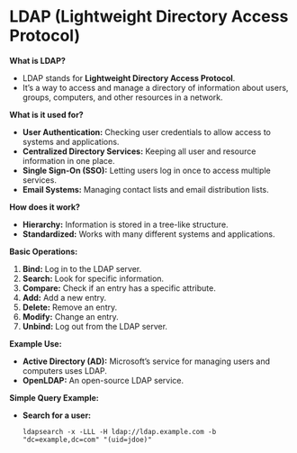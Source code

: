 # LDAP (Lightweight Directory Access Protocol)

**What is LDAP?**
- LDAP stands for **Lightweight Directory Access Protocol**.
- It’s a way to access and manage a directory of information about users, groups, computers, and other resources in a network.

**What is it used for?**
- **User Authentication:** Checking user credentials to allow access to systems and applications.
- **Centralized Directory Services:** Keeping all user and resource information in one place.
- **Single Sign-On (SSO):** Letting users log in once to access multiple services.
- **Email Systems:** Managing contact lists and email distribution lists.

**How does it work?**
- **Hierarchy:** Information is stored in a tree-like structure.
- **Standardized:** Works with many different systems and applications.

**Basic Operations:**
1. **Bind:** Log in to the LDAP server.
2. **Search:** Look for specific information.
3. **Compare:** Check if an entry has a specific attribute.
4. **Add:** Add a new entry.
5. **Delete:** Remove an entry.
6. **Modify:** Change an entry.
7. **Unbind:** Log out from the LDAP server.

**Example Use:**
- **Active Directory (AD):** Microsoft’s service for managing users and computers uses LDAP.
- **OpenLDAP:** An open-source LDAP service.

**Simple Query Example:**
- **Search for a user:**
  ```shell
  ldapsearch -x -LLL -H ldap://ldap.example.com -b "dc=example,dc=com" "(uid=jdoe)"
